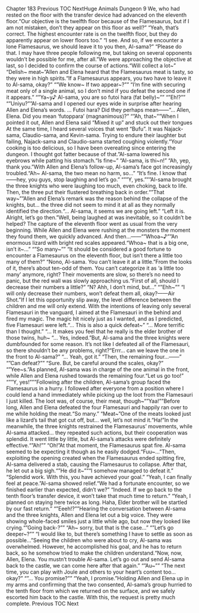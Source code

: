Chapter 183 Previous TOC NextHuge Animals Dungeon 9 We, who had rested on the floor with the transfer device had advanced on the eleventh floor.“Our objective is the twelfth floor because of the Flamesaurus, but if I am not mistaken, don’t they appear on this floor as well?” “Yeah, that’s correct. The highest encounter rate is on the twelfth floor, but they do apparently appear on lower floors too.” “I see. And so, if we encounter a lone Flamesaurus, we should leave it to you then, Al-sama?” “Please do that. I may have three people following me, but taking on several opponents wouldn’t be possible for me, after all.”We were approaching the objective at last, so I decided to confirm the course of actions.“Will collect a lot~” “Delish~ meat~”Allen and Elena heard that the Flamesaurus meat is tasty, so they were in high spirits.“If a Flamesaurus appears, you two have to leave it to Al-sama, okay?” “”We know~ If two appear~?”” “I’m fine with securing meat only of a single animal, so I don’t mind if you defeat the second one if it appears.” “”Ya~y♪ Al-sama, you are so futoi hara (fat belly)~”” “”Eh!?”” “”Uniyu?””Al-sama and I opened our eyes wide in surprise after hearing Allen and Elena’s words. … Futoi hara? Did they perhaps mean——“… Allen, Elena. Did you mean ‘futoppara’ (magnanimous)?” “”Ah, that~””When I pointed it out, Allen and Elena said “Mixed it up” and stuck out their tongues At the same time, I heard several voices that went “Bufu”. It was Najack-sama, Claudio-sama, and Kevin-sama. Trying to endure their laughter but failing, Najack-sama and Claudio-sama started coughing violently.“Your cooking is too delicious, so I have been overeating since entering the dungeon. I thought got fatter because of that.”Al-sama lowered his eyebrows while patting his stomach.“Is fine~” “Al-sama, is thi~n!” “Ah, yep, thank you.”With Allen and Elena’s follow-up, Al-sama’s face got increasingly troubled.“Ah~ Al-sama, the two mean no harm, so…” “It’s fine. I know that——hey, you guys, stop laughing and let’s go.” “””Y, yes.”””Al-sama brought the three knights who were laughing too much, even choking, back to life. Then, the three put their flustered breathing back in order.“”That way~””Allen and Elena’s remark was the reason behind the collapse of the knights, but… the three did not seem to mind it at all as they normally identified the direction.“… Al-sama, it seems we are going left.” “Left it is. Alright, let’s go then.”Well, being laughed at was inevitable, so it couldn’t be helped? The capture of the eleventh floor went as usual from the very beginning. While Allen and Elena were rushing at the monsters the moment they found them, we quickly advanced. And then…——“”Whoa~♪””An enormous lizard with bright red scales appeared.“Whoa~ that is a big one, isn’t it~…” “”So many~”” “It should be considered a good fortune to encounter a Flamesaurus on the eleventh floor, but isn’t there a little too many of them?” “Nono, Al-sama. You can’t leave it at a little.”From the looks of it, there’s about ten-odd of them. You can’t categorize it as ‘a little too many’ anymore, right? Their movements are slow, so there’s no need to panic, but the red wall was slowly approaching us.“First of all, should I decrease their numbers a little?” “N? Ahh, I don’t mind, but…” “”Ehh~”” “I will only decrease their numbers, won’t defeat them all, okay?——Air Shot.”If I let this opportunity slip away, the level difference between the children and me will only extend. With the intentions of leaving only several Flamesauri in the vanguard, I aimed at the Flamesauri in the behind and fired my magic. The magic hit nicely just as I wanted, and as I predicted, five Flamesauri were left.“… This is also a quick defeat~” “… More terrific than I thought.” “… It makes you feel that he really is the elder brother of those twins, huh~ “… Yes, indeed.”But, Al-sama and the three knights were dumbfounded for some reason. It’s not like I defeated all of the Flamesauri, so there shouldn’t be any problems, right?“Errr… can we leave the one in the front to Al-sama?” “… Yeah, got it.” “Then, the remaining four…——” “”Can defeat?”” “Sure. But, be careful around the scales, okay?” “”Yee~s.”As planned, Al-sama was in charge of the one animal in the front, while Allen and Elena rushed towards the remaining four.“Let us go too!” “””Y, yes!”””Following after the children, Al-sama’s group faced the Flamesaurus in a hurry. I followed after everyone from a position where I could lend a hand immediately while picking up the loot from the Flamesauri I just killed. The loot was, of course, their meat, though~“”Yaa!””Before long, Allen and Elena defeated the four Flamesauri and happily ran over to me while holding the meat.“So many.” “Meat~”One of the meats looked just like a lizard’s tail that got cut off, but… well, let’s not mind it.“Ha!”In the meanwhile, the three knights restrained the Flamesaurus’ movements, while Al-sama attacked… they repeated such actions, but their cooperation was splendid. It went little by little, but Al-sama’s attacks were definitely effective.“”Ah!”” “Oh!”At that moment, the Flamesaurus spat fire. Al-sama seemed to be expecting it though as he easily dodged.“Fuu~…”Then, exploiting the opening created when the Flamesaurus ended spitting fire, Al-sama delivered a stab, causing the Flamesaurus to collapse. After that, he let out a big sigh.“”He did it~””“I somehow managed to defeat it.” “Splendid work. With this, you have achieved your goal.” “Yeah, I can finally feel at peace.”Al-sama showed relief.“We had a fortunate encounter, so we finished earlier than expected, didn’t we?” “Indeed. If we go back to the tenth floor’s transfer device, it won’t take that much time to return.” “Yeah, I planned on staying here twice as long. Haha, Elder brother will be startled by our fast return.” “”Eeeh!?””Hearing the conversation between Al-sama and the three knights, Allen and Elena let out a big voice. They were showing whole-faced smiles just a little while ago, but now they looked like crying.“”Going back-?”” “Ah~ sorry, but that is the case…” “”Let’s go deeper~?”” “I would like to, but there’s something I have to settle as soon as possible…”Seeing the children who were about to cry, Al-sama was overwhelmed. However, he accomplished his goal, and he has to return back, so he somehow tried to make the children understand.“Now, now, Allen, Elena. You mustn’t trouble Al-sama. Let’s go out and send Al-sama back to the castle, we can come here after that again.” “”Au~”” “The next time, you can play with Joule and others to your heart’s content too… okay?” “”… You promise?”” “Yeah, I promise.”Holding Allen and Elena up in my arms and confirming that the two consented, Al-sama’s group hurried to the tenth floor from which we returned on the surface, and we safely escorted him back to the castle. With this, the request is pretty much complete. Previous TOC Next
